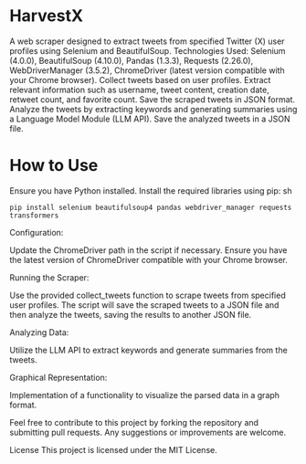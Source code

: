 # HarvestX

A web scraper designed to extract tweets from specified Twitter (X) user profiles using Selenium and BeautifulSoup. Technologies Used: Selenium (4.0.0), BeautifulSoup (4.10.0), Pandas (1.3.3), Requests (2.26.0), WebDriverManager (3.5.2), ChromeDriver (latest version compatible with your Chrome browser). Collect tweets based on user profiles. Extract relevant information such as username, tweet content, creation date, retweet count, and favorite count. Save the scraped tweets in JSON format. Analyze the tweets by extracting keywords and generating summaries using a Language Model Module (LLM API). Save the analyzed tweets in a JSON file.

# How to Use

Ensure you have Python installed.
Install the required libraries using pip:
sh
```
pip install selenium beautifulsoup4 pandas webdriver_manager requests transformers
```
Configuration:

Update the ChromeDriver path in the script if necessary.
Ensure you have the latest version of ChromeDriver compatible with your Chrome browser.

Running the Scraper:

Use the provided collect_tweets function to scrape tweets from specified user profiles.
The script will save the scraped tweets to a JSON file and then analyze the tweets, saving the results to another JSON file.

Analyzing Data:

Utilize the LLM API to extract keywords and generate summaries from the tweets.

Graphical Representation: 

Implementation of a functionality to visualize the parsed data in a graph format.


Feel free to contribute to this project by forking the repository and submitting pull requests. Any suggestions or improvements are welcome.

License
This project is licensed under the MIT License.
